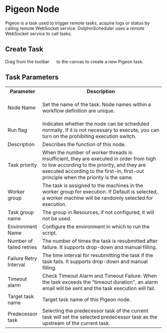 # Pigeon Node
Pigeon is a task used to trigger remote tasks, acquire logs or status by calling remote WebSocket service. DolphinScheduler uses a remote WebSocket service to call tasks.

Create Task
-----------

Drag from the toolbar <img src="/img/tasks/icons/pigeon.png" width="15"/> to the canvas to create a new Pigeon task.

Task Parameters
---------------

<table class="relative-table wrapped confluenceTable"><colgroup><col style="width: 12.8234%;"><col style="width: 87.1905%;"></colgroup><tbody><tr><th class="confluenceTh">Parameter</th><th class="confluenceTh">Description</th></tr><tr><td class="confluenceTd">Node Name</td><td class="confluenceTd"><p>Set the name of the task.<span>&nbsp;</span>Node names within a workflow definition are unique.</p></td></tr><tr><td class="confluenceTd">Run flag</td><td class="confluenceTd">Indicates whether the node can be scheduled normally. If it is not necessary to execute, you can turn on the prohibiting execution switch.</td></tr><tr><td class="confluenceTd">Description</td><td class="confluenceTd">Describes the function of this node.</td></tr><tr><td colspan="1" class="confluenceTd">Task priority</td><td colspan="1" class="confluenceTd">When the number of worker threads is insufficient, they are executed in order from high to low according to the priority, and they are executed according to the first-in, first-out principle when the priority is the same.</td></tr><tr><td colspan="1" class="confluenceTd">Worker group</td><td colspan="1" class="confluenceTd">The task is assigned to the machines in the worker group for execution. If Default is selected, a worker machine will be randomly selected for execution.</td></tr><tr><td colspan="1" class="confluenceTd">Task group name</td><td colspan="1" class="confluenceTd">The group in Resources, if not configured, it will not be used.</td></tr><tr><td colspan="1" class="confluenceTd">Environment Name</td><td colspan="1" class="confluenceTd">Configure the environment in which to run the script.</td></tr><tr><td colspan="1" class="confluenceTd">Number of failed retries</td><td colspan="1" class="confluenceTd">The number of times the task is resubmitted after failure. It supports drop-down and manual filling.</td></tr><tr><td colspan="1" class="confluenceTd">Failure Retry Interval</td><td colspan="1" class="confluenceTd">The time interval for resubmitting the task if the task fails. It supports drop-down and manual filling.</td></tr><tr><td colspan="1" class="confluenceTd">Timeout alarm</td><td colspan="1" class="confluenceTd">Check Timeout Alarm and Timeout Failure. When the task exceeds the "timeout duration", an alarm email will be sent and the task execution will fail.</td></tr><tr><td colspan="1" class="confluenceTd">Target task name</td><td colspan="1" class="confluenceTd">Target task name of this Pigeon node.</td></tr><tr><td colspan="1" class="confluenceTd">Predecessor task</td><td colspan="1" class="confluenceTd">Selecting the predecessor task of the current task will set the selected predecessor task as the upstream of the current task.</td></tr></tbody></table>